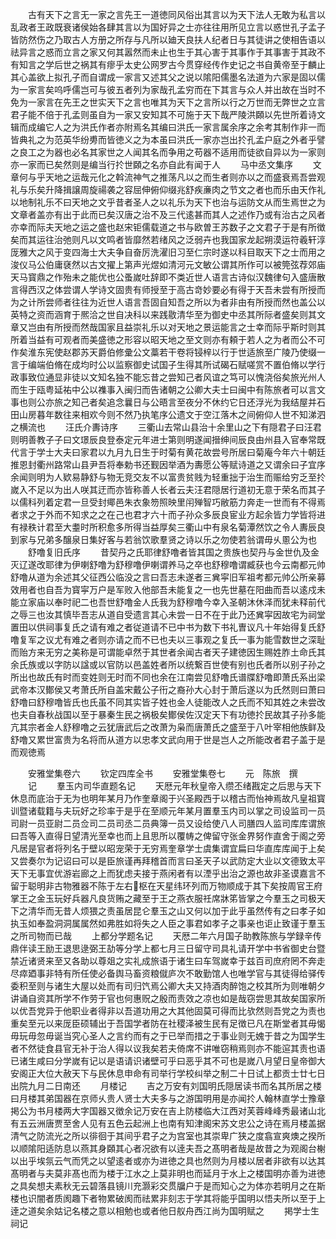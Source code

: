 <!-- { "loadSidebar": true } -->
　　古有天下之言无一家之言先王一道徳同风俗出其言以为天下法人无敢为私言以乱政者王政既衰诸侯始各肆其言以为国好异之士亦往往用所见立言以惑世孔子孟子皆防然伤之乃取古人方册之所存与凡所以廸天良扶人纪者日与其徒讲之使相告语以祛异言之惑而立言之家又何其嚣然而未止也生于其心害于其事作于其事害于其政不有知言之学后世之祸其有瘳乎太史公网罗古今贯穿经传作史记之书自黄帝至于麟止其心盖欲上拟孔子而自谓成一家言又述其父之说以隂阳儒墨名法道为六家是固以儒为一家言矣呜呼儒岂可与彼五者列为家哉孔孟穷而在下其言与众人并出故在当时不免为一家言在先王之世实天下之言也唯其为天下之言所以行之万世而无弊世之立言君子能不倍于孔孟则虽自为一家又安知其不可施于天下哉严陵洪頥以先世所着诗文辑而成编它人之为洪氏作者亦附焉名其编曰洪氏一家言属余序之余考其制作非一而皆典礼之为范英华纷旉而皆徳义之为本虽曰洪氏一家亦岂出扵孔孟户庭之外者乎譬之良工之为器也必名其家世之人闻其名而争用之苟器不适用而徒欲自异以为一家则亦一家而已矣然则是编当行扵世頥之名亦自此有闻于人
　　马中丞文集序
　　文章何与乎天地之运哉元化之斡流神气之推荡凡以之而生者则亦以之而盛衰焉吾尝观礼与乐矣升降揖譲周旋禓袭之容屈伸俯仰缀兆舒疾亷肉之节文之者也而乐由天作礼以地制礼乐不曰天地之文乎昔者圣人之以礼乐为天下也治与运防文从而生焉世之为文章者盖亦有出于此而已矣汉唐之治不及三代逺甚而其人之述作乃或有治古之风者亦幸而际夫天地之运之盛也赵宋钜儒载道之书与欧曽王苏数子之文君子于是有所徴矣而其运往治弛则凡以文鸣者皆靡然若绪风之泛弱卉也我国家龙起朔漠运符羲轩淳厐雅大之风于变四海士大夫争自奋厉洗濯旧习至仁宗时遂以科目取天下之士而用之浚仪马公伯庸褎然以古文擢上第声光煜如清河元文敏公谓其所作可以被筦弦荐郊庙天马寳鼎之作殆未之能优也公蚤嵗吐辞即不类近世人语言古诗似汉魏律句入盛唐散言得西汉之体尝谓人学诗文固贵有师授至于高古竒妙要必有得于天吾未尝有所授而为之计所尝师者往往为近世人语言吾固自知吾之所以为者非由有所授而然也盖公以英特之资而涵育于熈洽之世自决科以来践敭清华至为御史中丞其所际者盛矣则其文章又岂由有所授而然哉国家且益崇礼乐以对天地之景运能言之士幸而际乎斯时则其所着当益有可观者而美盛徳之形容以昭天地之至文则亦有頼于若人之为者而公不可作矣淮东宪使赵郡苏天爵伯修彚公文藁若干卷将锓梓以行于世适旅至广陵乃使缀一言于编端伯脩在成均时公以监察御史试国子生得其所试碣石赋嗟赏不置伯脩以学行政事致位通显非徒以文知名独不能忘昔之尝知己者风谊之笃可以愧浇俗矣旅光州人而生于瓯粤延祐中公以襍事入闽归而告诸朝之公卿大夫士曰闽中有陈旅者可以言文事也则公亦旅之知己者矣追念曩日与公晤言至夜分不休约它日还浮光为我结屋并石田山房暮年数往来相欢今则不然乃执笔序公遗文于空江落木之间俯仰人世不知涕泗之横流也
　　汪氏介夀诗序
　　三衢山去常山县治十余里山之下有隠君子曰汪君则明善教子子曰文璟辰良登泰定元年进士第则明遂闻搢绅间辰良由州县入官奉常既代言于学士大夫曰家君以九月九日生于时菊有黄花故尝号所居曰菊庵今年六十朝廷推恩封衢州路常山县尹吾将奉勅书还觐因举酒为夀愿公等赋诗道之又谓余曰子宜序余闻则明为人欵易静舒与物无竞交友不以富贵贫贱为轻重拙于治生而赈给穷乏至扵嵗入不足以为出人咲其迂而亦皆称善人长者云夫汪君隠居行道初无意于荣名而其子以儒科列着定君一旦受封鄊邑朱衣象笏照映里闬殚智巧敝筋力奔走一世而有不得焉者求之于外而不知求之之在己也君才六十而子孙众多辰良宦业方起余皆力学皆将进有禄秩计君至大耋时所积愈多所得当益厚矣三衢山中有泉名菊潭然饮之令人夀辰良到家与兄弟多醸泉日集好客与若翁饮歌羣贤之诗以乐之勿使若翁谓毋乆慁公为也
　　舒噜复旧氏序
　　昔契丹之氏耶律舒噜者皆其国之贵族也契丹与金世仇及金灭辽遂改耶律为伊喇舒噜为舒穆噜伊喇谓养马之卒也舒穆噜谓臧获也今云南都元帅舒噜从道为余述其父征西公临没之言曰吾志未遂者三兾寜旧军祖考都元帅公所亲募效用者也自吾为寳寜万户是军败入他部吾未能复之一也先世墓在阳曲而吾以逺戍未能立家庙以奉时祀二也吾世舒噜金人氏我为舒穆噜今幸入圣朝沐休泽而犹未释前代之辱三也汝其慎毕吾志从道自受遗言其心未尝一日不在于此乃还兾寜因故宅为祠堂置田以供祠事复氏之请有难之者従道请不已中书为数下书礼曺议凡十年始得复氏舒噜复军之议尤有难之者则亦请之而不已也夫以三事观之复氏一事为能雪数世之深耻而贻方来无穷之美称是可谓能卓然于其世者余闻古者天子建徳因生赐姓胙土命氏其余氏族或以字防以諡或以官防以邑盖姓者所以统繋百世使有别也氏者所以别子孙之所出也故氏有时而变姓则无时而不同也余在江南尝见舒噜氏谱牒舒噜即萧氏系出梁武帝本汉鄼侯又考萧氏所自盖宋戴公子衎之裔孙大心封于萧后遂以为氏然则曰萧曰舒噜曰舒穆噜皆氏也氏虽不同其实皆子姓也金人徒能改人之氏而不知其姓之未尝改也夫自春秋战国以至于暴秦生民之祸极矣鄼侯佐汉定天下有功徳扵民故其子孙多能亢其宗者金人舒穆噜之云犹唐武后之改萧为枭而唐萧氏之盛至于八叶宰相他族鲜及舒噜又累世富贵为名将而从道方以忠孝文武向用于世是岂人之所能改者君子盖于是而观徳焉






　　安雅堂集卷六
　　钦定四库全书
　　安雅堂集卷七
　　元　陈旅　撰
　　记
　　羣玉内司华直题名记
　　天厯元年秋皇帝入缵丕绪戡定之后思与天下休息而底治于无为也明年某月乃作奎章阁于兴圣殿西于以稽古而怡神焉故凡皇祖寳训暨诸载籍与夫玩好之珍率于是乎在至顺元年某月置羣玉内司以掌之司设监司一员司尉一员亚尉二员佥司二员司丞二员典簿一员又设给使八人司膳四人监司库库谓旅曰吾等入直得日望清光至幸也而上且思所以覆帱之俾留守张金界努作直舍于阁之旁凡居是官者将列名于壁以昭宠荣于无穷焉奎章学士虞集谓宜扁曰华直库库闻于上矣又尝奏尔为记诏曰可以是臣旅谨再拜稽首而言曰圣天子以武防定大业以文德致太平天下无事宜优游岩廊之上而犹虑夫接于燕闲者有以湮乎出治之源也故非圣谟嘉言不留于聪明非古物雅器不陈于左右枢在天星纬环列而万物顺成于其下矣按周官王府掌王之金玉玩好兵器凡良货贿之藏至于王之燕衣服祍席牀笫皆掌之今羣玉之司极天下之清华而无昔人烦猥之责虽居昆仑羣玉之山又何以加于此乎虽然传有之曰孝子如执玉如奉盈洞洞属属然如弗胜如将失之人臣之事君如孝子之事亲也讵止致谨于羣玉之所司物而已哉
　　上都分学题名记
　　天厯二年六月国子助教陈旅与学録辛传鼎伴读王励王退思逯弼王劼等分学上都七月三日留守司具礼请开学中书省御史台暨禁近诸贤来至又各助以尊爼之实礼成旅语于诸生曰车驾嵗幸于兹百司庶府罔不奔走尽瘁廼事非特有所任使必备舆马畜资粮僦庐次不敢勤馆人也唯学官与其徒得给驿传委积至则与诸生大屋以处而有司归饩焉公卿大夫又持酒肉醉饱之校其所为则唯朝夕讲诵自资其所学不作劳于官也何惠贶之殷而责效之凉也如是哉窃尝思其故矣国家所以优吾党异于他职业者得非以吾道功用之大其他固莫可得而比欤然则吾党之为责也重矣至元以来厐臣硕辅出于吾国学者防在社稷泽被生民有足徴已凡在斯堂者其毋愒毋玩毋忽毋诞当究心圣人之言约而有之于已举而措之于事业则无媿于昔之为国学生者不然徒食县官无补于治人得以议我矣若夫倚席不讲唯窃稍焉则亦不能逭其责也语已诸生咸曰分学嵗有记以是语请识诸壁可乎曰恶乎其不可也是嵗八月望日皇帝御大安阁正大位大赦天下与民休息申命有司举行学校纠举之制二十日试上都贡士廿七日出院九月二日南还
　　月楼记
　　吉之万安有刘国明氏隠居读书而名其所居之楼曰月楼其弟国器在京师乆贵人贤士大夫多与之游国明用是亦闻扵人翰林直学士豫章掲公为书月楼两大字国器又徴余记万安在吉上防楼临大江西对芙蓉峰峰秀最诸山北有五云洲唐贾至舍人见有五色云起洲上也南有知津阁宋苏文忠公之诗在焉月楼盖据清气之防流光之所以徘徊于其间乎君子之为宫室也其崇卑广狭之度翕宣爽燠之揆所以顺隂阳适防息以燕其身頥其心者况欲有以逹夫吾之髙明者哉是故昔之为观阁台榭以出乎埃氛云气而凭之以望逺者或亦为进徳之具也然则为月楼以居者非欲有以达其髙明者与夫莫非髙也而为楼于江水之上莫非明也而延月于水上之楼国明亦善为进徳之具矣想夫素秋无云碧落县镜川充灏彩交贯牖户于是而知心之为体亦若明月之在斯楼也识闇者质阂趣下者物累破阂而祛累非刻志于学其将能乎国明以悟夫所以至于上逹之道矣余姑记名楼之意以相勉也或者他日舣舟西江尚为国明赋之
　　掲学士生祠记
